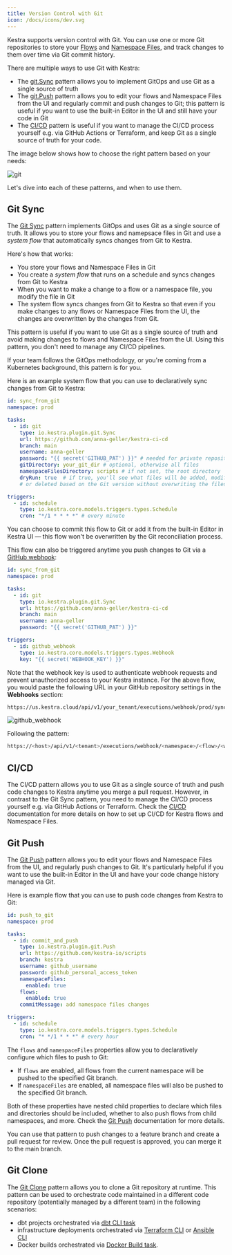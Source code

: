 ```yaml
---
title: Version Control with Git
icon: /docs/icons/dev.svg
---
```


Kestra supports version control with Git. You can use one or more Git repositories to store your [Flows](../06.workflow-components/02.flow.md) and [Namespace Files](./namespace-files.md), and track changes to them over time via Git commit history.

There are multiple ways to use Git with Kestra:
- The [git.Sync](https://kestra.io/plugins/plugin-git/tasks/io.kestra.plugin.git.sync) pattern allows you to implement GitOps and use Git as a single source of truth
- The [git.Push](https://kestra.io/plugins/plugin-git/tasks/io.kestra.plugin.git.push) pattern allows you to edit your flows and Namespace Files from the UI and regularly commit and push changes to Git; this pattern is useful if you want to use the built-in Editor in the UI and still have your code in Git
- The [CI/CD](./13.cicd/index.md) pattern is useful if you want to manage the CI/CD process yourself e.g. via GitHub Actions or Terraform, and keep Git as a single source of truth for your code.

The image below shows how to choose the right pattern based on your needs:

![git](/docs/developer-guide/git/git.png)

Let's dive into each of these patterns, and when to use them.

## Git Sync

The [Git Sync](https://kestra.io/plugins/plugin-git/tasks/io.kestra.plugin.git.sync) pattern implements GitOps and uses Git as a single source of truth. It allows you to store your flows and namepsace files in Git and use a _system flow_ that automatically syncs changes from Git to Kestra.

Here's how that works:
- You store your flows and Namespace Files in Git
- You create a _system flow_ that runs on a schedule and syncs changes from Git to Kestra
- When you want to make a change to a flow or a namespace file, you modify the file in Git
- The system flow syncs changes from Git to Kestra so that even if you make changes to any flows or Namespace Files from the UI, the changes are overwritten by the changes from Git.

This pattern is useful if you want to use Git as a single source of truth and avoid making changes to flows and Namespace Files from the UI. Using this pattern, you don't need to manage any CI/CD pipelines.

If your team follows the GitOps methodology, or you're coming from a Kubernetes background, this pattern is for you.

Here is an example system flow that you can use to declaratively sync changes from Git to Kestra:

```yaml
id: sync_from_git
namespace: prod

tasks:
  - id: git
    type: io.kestra.plugin.git.Sync
    url: https://github.com/anna-geller/kestra-ci-cd
    branch: main
    username: anna-geller
    password: "{{ secret('GITHUB_PAT') }}" # needed for private repositories
    gitDirectory: your_git_dir # optional, otherwise all files
    namespaceFilesDirectory: scripts # if not set, the root directory
    dryRun: true  # if true, you'll see what files will be added, modified
    # or deleted based on the Git version without overwriting the files yet

triggers:
  - id: schedule
    type: io.kestra.core.models.triggers.types.Schedule
    cron: "*/1 * * * *" # every minute
```

You can choose to commit this flow to Git or add it from the built-in Editor in Kestra UI — this flow won't be overwritten by the Git reconciliation process.

This flow can also be triggered anytime you push changes to Git via a [GitHub webhook](../06.workflow-components/05.triggers/webhook-trigger.md):

```yaml
id: sync_from_git
namespace: prod

tasks:
  - id: git
    type: io.kestra.plugin.git.Sync
    url: https://github.com/anna-geller/kestra-ci-cd
    branch: main
    username: anna-geller
    password: "{{ secret('GITHUB_PAT') }}"

triggers:
  - id: github_webhook
    type: io.kestra.core.models.triggers.types.Webhook
    key: "{{ secret('WEBHOOK_KEY') }}"
```

Note that the webhook key is used to authenticate webhook requests and prevent unauthorized access to your Kestra instance. For the above flow, you would paste the following URL in your GitHub repository settings in the **Webhooks** section:

```bash
https://us.kestra.cloud/api/v1/your_tenant/executions/webhook/prod/sync_from_git/your_secret_key
```

![github_webhook](/docs/developer-guide/git/github_webhook.png)

Following the pattern:

```bash
https://<host>/api/v1/<tenant>/executions/webhook/<namespace>/<flow>/<webhook_key>
```

## CI/CD

The CI/CD pattern allows you to use Git as a single source of truth and push code changes to Kestra anytime you merge a pull request. However, in contrast to the Git Sync pattern, you need to manage the CI/CD process yourself e.g. via GitHub Actions or Terraform. Check the [CI/CD](./13.cicd/index.md) documentation for more details on how to set up CI/CD for Kestra flows and Namespace Files.

## Git Push

The [Git Push](https://kestra.io/plugins/plugin-git/tasks/io.kestra.plugin.git.push) pattern allows you to edit your flows and Namespace Files from the UI, and regularly push changes to Git. It's particularly helpful if you want to use the built-in Editor in the UI and have your code change history managed via Git.

Here is example flow that you can use to push code changes from Kestra to Git:

```yaml
id: push_to_git
namespace: prod

tasks:
  - id: commit_and_push
    type: io.kestra.plugin.git.Push
    url: https://github.com/kestra-io/scripts
    branch: kestra
    username: github_username
    password: github_personal_access_token
    namespaceFiles:
      enabled: true
    flows:
      enabled: true
    commitMessage: add namespace files changes

triggers:
  - id: schedule
    type: io.kestra.core.models.triggers.types.Schedule
    cron: "* */1 * * *" # every hour
```

The `flows` and `namespaceFiles` properties allow you to declaratively configure which files to push to Git:
- If `flows` are enabled, all flows from the current namespace will be pushed to the specified Git branch.
- If `namespaceFiles` are enabled, all namespace files will also be pushed to the specified Git branch.

Both of these properties have nested child properties to declare which files and directories should be included, whether to also push flows from child namespaces, and more. Check the [Git Push](https://kestra.io/plugins/plugin-git/tasks/io.kestra.plugin.git.push) documentation for more details.

You can use that pattern to push changes to a feature branch and create a pull request for review. Once the pull request is approved, you can merge it to the main branch.


## Git Clone

The [Git Clone](https://kestra.io/plugins/plugin-git/tasks/io.kestra.plugin.git.clone) pattern allows you to clone a Git repository at runtime. This pattern can be used to orchestrate code maintained in a different code repository (potentially managed by a different team) in the following scenarios:
- dbt projects orchestrated via [dbt CLI task](https://kestra.io/plugins/plugin-dbt/tasks/cli/io.kestra.plugin.dbt.cli.dbtcli)
- infrastructure deployments orchestrated via [Terraform CLI](https://kestra.io/plugins/plugin-terraform/tasks/cli/io.kestra.plugin.terraform.cli.terraformcli) or [Ansible CLI](https://kestra.io/plugins/plugin-ansible/tasks/cli/io.kestra.plugin.ansible.cli.ansiblecli)
- Docker builds orchestrated via [Docker Build task](https://kestra.io/plugins/plugin-docker/tasks/io.kestra.plugin.docker.build).


